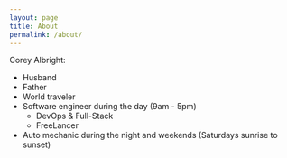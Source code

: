 ```yaml
---
layout: page
title: About
permalink: /about/
---
```






  Corey Albright: 
>
  - Husband
  - Father
  - World traveler 
  - Software engineer during the day (9am - 5pm)
    - DevOps & Full-Stack 
    - FreeLancer  
  - Auto mechanic during the night and weekends (Saturdays sunrise to sunset)

